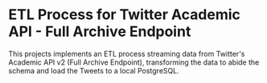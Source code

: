 # ETL Process for Twitter Academic API - Full Archive Endpoint

This projects implements an ETL process streaming data from Twitter's Academic API v2 (Full Archive Endpoint), transforming the data to abide the schema and load the Tweets to a local PostgreSQL.
